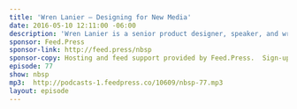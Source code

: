 ```yaml
---
title: 'Wren Lanier — Designing for New Media'
date: 2016-05-10 12:11:00 -06:00
description: 'Wren Lanier is a senior product designer, speaker, and writer based out of Durham, North Carolina. Designer and strategist with a passion for creating beautiful digital products, Wren specializes in mobile design, user interface design, lean UX, information architecture, team leadership, and product strategy.'
sponsor: Feed.Press
sponsor-link: http://feed.press/nbsp
sponsor-copy: Hosting and feed support provided by Feed.Press.  Sign-up today and try FeedPress on a 14 day trial (no contracts or commitments). Use promo code *nbsp* during checkout to get 10% off your first year.
episode: 77
show: nbsp
mp3:  http://podcasts-1.feedpress.co/10609/nbsp-77.mp3
layout: episode
---
```

